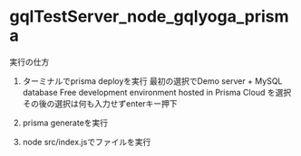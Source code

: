 # gqlTestServer_node_gqlyoga_prisma
実行の仕方
1. ターミナルでprisma deployを実行
最初の選択でDemo server + MySQL database      Free development environment hosted in Prisma Cloud を選択
その後の選択は何も入力せずenterキー押下

2. prisma generateを実行

3. node src/index.jsでファイルを実行
